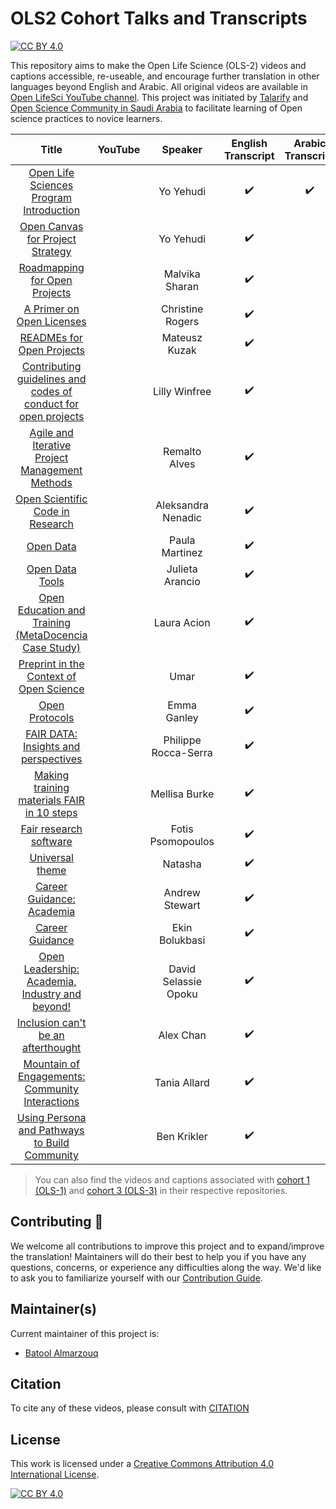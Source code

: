 # OLS2 Cohort Talks and Transcripts

[![CC BY 4.0][cc-by-shield]][cc-by]


This repository aims to make the Open Life Science (OLS-2) videos and captions accessible, re-useable, and encourage further translation in other languages beyond English and Arabic. All original videos are available in [Open LifeSci YouTube channel](https://www.youtube.com/channel/UCs12-ZgnDJOWIWN3Vo1XHXA). This project was initiated by [Talarify](https://twitter.com/talarify?lang=en) and [Open Science Community in Saudi Arabia](https://twitter.com/OpenSciSaudi) to facilitate learning of Open science practices to novice learners.

|                                Title                               	|                                                      YouTube                                                     	|        Speaker       	| English Transcript 	|  Arabic Transcript 	|
|:------------------------------------------------------------------:	|:----------------------------------------------------------------------------------------------------------------:	|:--------------------:	|:------------------:	|:------------------:	|
|             [Open Life Sciences Program Introduction]()            	| [<img src ='https://www.online-tech-tips.com/wp-content/uploads/2019/07/youtube-1.png'  width=35 height=15 />]() 	|       Yo Yehudi      	| :heavy_check_mark: 	| :heavy_check_mark: 	|
|                [Open Canvas for Project Strategy]()                	| [<img src ='https://www.online-tech-tips.com/wp-content/uploads/2019/07/youtube-1.png'  width=35 height=15 />]() 	|       Yo Yehudi      	| :heavy_check_mark: 	|                    	|
|                  [Roadmapping for Open Projects]()                 	| [<img src ='https://www.online-tech-tips.com/wp-content/uploads/2019/07/youtube-1.png'  width=35 height=15 />]() 	|        Malvika  Sharan     	| :heavy_check_mark: 	|                    	|
|                    [A Primer on Open Licenses]()                   	| [<img src ='https://www.online-tech-tips.com/wp-content/uploads/2019/07/youtube-1.png'  width=35 height=15 />]() 	|   Christine Rogers   	| :heavy_check_mark: 	|                    	|
|                    [READMEs for Open Projects]()                   	| [<img src ='https://www.online-tech-tips.com/wp-content/uploads/2019/07/youtube-1.png'  width=35 height=15 />]() 	|     Mateusz Kuzak    	| :heavy_check_mark: 	|                    	|
| [Contributing guidelines and codes of conduct for open projects]() 	| [<img src ='https://www.online-tech-tips.com/wp-content/uploads/2019/07/youtube-1.png'  width=35 height=15 />]() 	|     Lilly Winfree    	| :heavy_check_mark: 	|                    	|
|         [Agile and Iterative Project Management Methods]()         	| [<img src ='https://www.online-tech-tips.com/wp-content/uploads/2019/07/youtube-1.png'  width=35 height=15 />]() 	|     Remalto Alves    	| :heavy_check_mark: 	|                    	|
|                [Open Scientific Code in Research]()                	| [<img src ='https://www.online-tech-tips.com/wp-content/uploads/2019/07/youtube-1.png'  width=35 height=15 />]() 	|  Aleksandra Nenadic  	| :heavy_check_mark: 	|                    	|
|                            [Open Data]()                           	| [<img src ='https://www.online-tech-tips.com/wp-content/uploads/2019/07/youtube-1.png'  width=35 height=15 />]() 	|    Paula Martinez    	| :heavy_check_mark: 	|                    	|
|                         [Open Data Tools]()                        	| [<img src ='https://www.online-tech-tips.com/wp-content/uploads/2019/07/youtube-1.png'  width=35 height=15 />]() 	|    Julieta Arancio   	| :heavy_check_mark: 	|                    	|
|      [Open Education and Training (MetaDocencia Case Study)]()     	| [<img src ='https://www.online-tech-tips.com/wp-content/uploads/2019/07/youtube-1.png'  width=35 height=15 />]() 	|      Laura Acion     	| :heavy_check_mark: 	|                    	|
|             [Preprint in the Context of Open Science]()            	| [<img src ='https://www.online-tech-tips.com/wp-content/uploads/2019/07/youtube-1.png'  width=35 height=15 />]() 	|         Umar         	| :heavy_check_mark: 	|                    	|
|                         [Open Protocols]()                         	| [<img src ='https://www.online-tech-tips.com/wp-content/uploads/2019/07/youtube-1.png'  width=35 height=15 />]() 	|      Emma Ganley     	| :heavy_check_mark: 	|                    	|
|              [FAIR DATA: Insights and perspectives]()              	| [<img src ='https://www.online-tech-tips.com/wp-content/uploads/2019/07/youtube-1.png'  width=35 height=15 />]() 	| Philippe Rocca-Serra 	| :heavy_check_mark: 	|                    	|
|           [Making training materials FAIR in 10 steps]()           	| [<img src ='https://www.online-tech-tips.com/wp-content/uploads/2019/07/youtube-1.png'  width=35 height=15 />]() 	|     Mellisa Burke    	| :heavy_check_mark: 	|                    	|
|                     [Fair research software]()                     	| [<img src ='https://www.online-tech-tips.com/wp-content/uploads/2019/07/youtube-1.png'  width=35 height=15 />]() 	|   Fotis Psomopoulos  	| :heavy_check_mark: 	|                    	|
|                         [Universal theme]()                        	| [<img src ='https://www.online-tech-tips.com/wp-content/uploads/2019/07/youtube-1.png'  width=35 height=15 />]() 	|        Natasha       	| :heavy_check_mark: 	|                    	|
|                    [Career Guidance: Academia]()                   	| [<img src ='https://www.online-tech-tips.com/wp-content/uploads/2019/07/youtube-1.png'  width=35 height=15 />]() 	|    Andrew Stewart    	| :heavy_check_mark: 	|                    	|
|                        [Career Guidance ]()                        	| [<img src ='https://www.online-tech-tips.com/wp-content/uploads/2019/07/youtube-1.png'  width=35 height=15 />]() 	|    Ekin Bolukbasi    	| :heavy_check_mark: 	|                    	|
|         [Open Leadership: Academia, Industry and beyond!]()        	| [<img src ='https://www.online-tech-tips.com/wp-content/uploads/2019/07/youtube-1.png'  width=35 height=15 />]() 	| David Selassie Opoku 	| :heavy_check_mark: 	|                    	|
|               [Inclusion can't be an afterthought]()               	| [<img src ='https://www.online-tech-tips.com/wp-content/uploads/2019/07/youtube-1.png'  width=35 height=15 />]() 	|       Alex Chan      	| :heavy_check_mark: 	|                    	|
|         [Mountain of Engagements: Community Interactions]()        	| [<img src ='https://www.online-tech-tips.com/wp-content/uploads/2019/07/youtube-1.png'  width=35 height=15 />]() 	|     Tania Allard     	| :heavy_check_mark: 	|                    	|
|          [Using Persona and Pathways to Build Community]()         	| [<img src ='https://www.online-tech-tips.com/wp-content/uploads/2019/07/youtube-1.png'  width=35 height=15 />]() 	|      Ben Krikler     	| :heavy_check_mark: 	|                    	|

>You can also find the videos and captions associated with [cohort 1 (OLS-1)](https://github.com/open-life-science/ols1-cohort-talks-and-transcripts) and [cohort 3 (OLS-3)](https://github.com/open-life-science/ols3-cohort-talks-and-transcripts) in their respective repositories.

## Contributing :gift_heart:

We welcome all contributions to improve this project and to expand/improve the translation! Maintainers will do their best to help you if you have any
questions, concerns, or experience any difficulties along the way. We'd like to ask you to familiarize yourself with our [Contribution Guide](CONTRIBUTING.md).

## Maintainer(s)

Current maintainer of this project is:

* [Batool Almarzouq](https://github.com/BatoolMM)

## Citation

To cite any of these videos, please consult with [CITATION](CITATION)

## License

This work is licensed under a
[Creative Commons Attribution 4.0 International License][cc-by].

[![CC BY 4.0][cc-by-image]][cc-by]

[cc-by]: http://creativecommons.org/licenses/by/4.0/
[cc-by-image]: https://i.creativecommons.org/l/by/4.0/88x31.png
[cc-by-shield]: https://img.shields.io/badge/License-CC%20BY%204.0-lightgrey.svg
